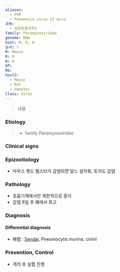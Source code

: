 ```yaml
---
aliases:
  - PVM
  - Pneumonia virus of mice
과목:
  - 실험동물의학2
family: Paramyxoviridae
genome: RNA
host: M, R, H
순서: 7
M: Mouse
R: R
H: H
GP: 
Rb: 
host2:
  - Mouse
  - Rat
  - Hamster
Class: Virus
---
```

> 내용

### Etiology
> - family *Paramyxoviridae*

### Clinical signs

### Epizootiology
- 마우스 랫드 햄스터가 감염되면 달느 설치류, 토끼도 감염

### Pathology
- 호흡기계에서만 제한적으로 증식
 - 감염 8일 후 폐에서 최고

### Diagnosis
#### Differential diagnosis
- 폐렴 : [Sendai](./Sendai%20virus.md), Pneumocytis murina, cirinii
### Prevention, Control
- 격리 후 실험 진행